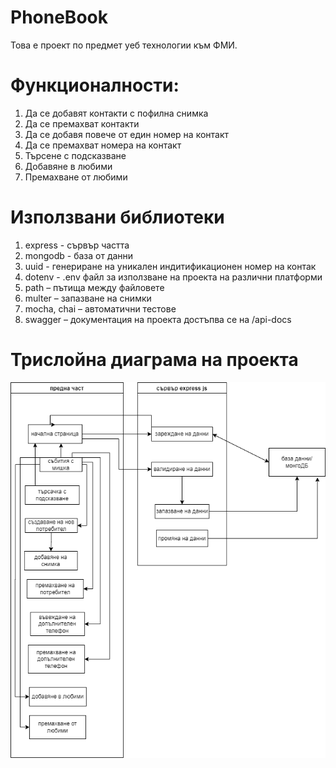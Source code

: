 # PhoneBook

Toва е проект по предмет уеб технологии към ФМИ.

# Функционалности:
1. Да се добавят контакти с пофилна снимка
2. Да се премахват контакти
3. Да се добавя повече от един номер на контакт
4. Да се премахват номера на контакт
5. Търсене с подсказване
6. Добавяне в любими
7. Премахване от любими

# Използвани библиотеки
1. express - сървър частта
2. mongodb - база от данни
3. uuid - генериране на уникален индитификационен номер на контак
4. dotenv - .env файл за използване на проекта на различни платформи
5. path – пътища между файловете
6. multer – запазване на снимки
7. mocha, chai – автоматични тестове
8. swagger – документация на проекта достъпва се на /api-docs

# Трислойна диаграма на проекта


![alt text](https://github.com/Daneto123/PhoneBook/blob/main/webtech.drawio.png)
